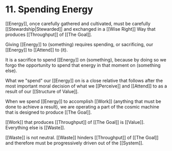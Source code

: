 # 11. Spending Energy
[[Energy]], once carefully gathered and cultivated, must be carefully [[Stewardship|Stewarded]] and exchanged in a [[Wise Right]] Way that produces [[Throughput]] of [[The Goal]]. 

Giving [[Energy]] to (something) requires spending, or sacrificing, our [[Energy]] to [[Attend]] to (it).

It is a sacrifice to spend [[Energy]] on (something), because by doing so we forgo the opportunity to spend that energy in that moment on (something else). 

What we "spend" our [[Energy]] on is a close relative that follows after the most important moral decision of what we [[Perceive]] and [[Attend]] to as a result of our [[Structure of Value]]. 

When we spend [[Energy]] to accomplish [[Work]] (anything that must be done to achieve a result), we are operating a part of the cosmic machine that is designed to produce [[The Goal]]. 

[[Work]] that produces [[Throughput]] of [[The Goal]] is [[Value]]. Everything else is [[Waste]]. 

[[Waste]] is not neutral. [[Waste]] hinders [[Throughput]] of [[The Goal]] and therefore must be progressively driven out of the [[System]]. 